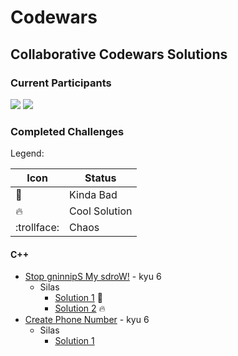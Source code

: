 # Codewars

## Collaborative Codewars Solutions

### Current Participants

<img src="https://www.codewars.com/users/ExVacuum/badges/small"/>
<img src="https://www.codewars.com/users/DaniilKi/badges/small"/>

### Completed Challenges

Legend:

Icon        | Status
------------| -------------
:shit:      | Kinda Bad
:fire:      | Cool Solution
:trollface: | Chaos

#### C++

- [Stop gninnipS My sdroW!](https://www.codewars.com/kata/5264d2b162488dc400000001/cpp) - kyu 6
  - Silas
    - [Solution 1](/cpp/SpinWords/SpinWords-Silas-Attempt1/SpinWords.cpp) :shit:
    - [Solution 2](/cpp/SpinWords/SpinWords-Silas-Attempt2/SpinWords.cpp) :fire:
- [Create Phone Number](https://www.codewars.com/kata/525f50e3b73515a6db000b83/cpp) - kyu 6
  - Silas
    - [Solution 1](/cpp/CreatePhoneNumber/CreatePhoneNumber-Silas-Attempt1/CreatePhoneNumber.cpp)
